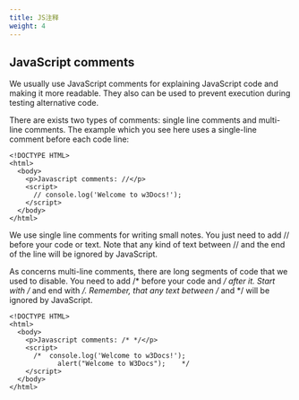 ```yaml
---
title: JS注释
weight: 4
---
```

## JavaScript comments

We usually use JavaScript comments for explaining JavaScript code and making it more readable. They also can be used to prevent execution during testing alternative code.

There are exists two types of comments: single line comments and multi-line comments. The example which you see here uses a single-line comment before each code line:
```
<!DOCTYPE HTML>
<html>
  <body>
    <p>Javascript comments: //</p>
    <script>
      // console.log('Welcome to w3Docs!');
    </script>
  </body>
</html>
```

We use single line comments for writing small notes. You just need to add // before your code or text. Note that any kind of text between // and the end of the line will be ignored by JavaScript.

As concerns multi-line comments, there are long segments of code that we used to disable. You need to add /* before your code and */ after it. Start with /* and end with */. Remember, that any text between /* and */ will be ignored by JavaScript.

```
<!DOCTYPE HTML>
<html>
  <body>
    <p>Javascript comments: /* */</p>
    <script>
      /*  console.log('Welcome to w3Docs!');
            alert("Welcome to W3Docs");    */
    </script>
  </body>
</html>
```
